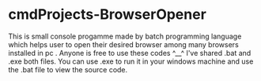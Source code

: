 # cmdProjects-BrowserOpener
This is small console progamme made by batch programming language which helps user to open their desired browser among many browsers installed in pc . Anyone is free to use these codes ^__^ 
I've shared .bat and .exe both files.
You can use .exe to run it in your windows machine and use the .bat file to view the source code. 
